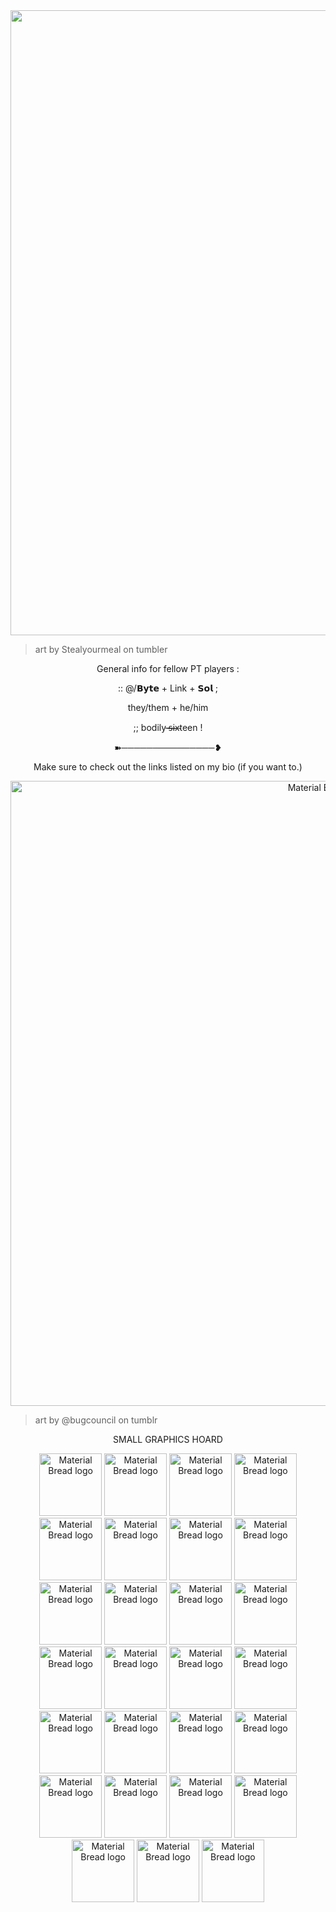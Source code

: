 
<div id="header" align="center">
  <img src="https://i.pinimg.com/564x/d1/77/38/d177382a73132fce85fa06984e5b4090.jpg" width="1000"/>
</div> 

 > art by Stealyourmeal on tumbler

<p align="center">
General info for fellow PT players :

</p>
<p align="center">
   :: @/𝗕𝘆𝘁𝗲 + Link + 𝗦𝗼𝗹 ;

</p>
<p align="center">
  they/them + he/him 

</p>

<p align="center">
  ;; bodily ̶̴s̴̴i̴̴x̴teen ! 
</p>

<p align="center">
➽───────────────❥
</p>

<p align="center">
  Make sure to check out the links listed on my bio (if you want to.)
  
</p>

<p align="center">
    <img width="1000" src="https://64.media.tumblr.com/ae576326c10cd7fc41a7029f029a4620/44b6ff7f9d2b5761-a7/s1280x1920/fedc052b19f06a6aa35aba87146432df09236c01.jpg" alt="Material Bread logo">
</p>
 
 > art by @bugcouncil on tumblr

<p align="center">
SMALL GRAPHICS HOARD 
</p>

<p align="center">
    <img width="100" src="https://64.media.tumblr.com/69378113e8f4439e147bf42d96964f6e/57afcf8767df6163-0b/s100x200/9a79163254dd0aad705956738a9dbb8325ae4367.gifv" alt="Material Bread logo">
      <img width="100" src="https://64.media.tumblr.com/96dd094c4fec6178867d1c0b137f2531/57afcf8767df6163-fe/s250x400/3839bbaa8a41635f360f8266ca2b8cdafdd5344f.gifv" alt="Material Bread logo">
  <img width="100" src="https://64.media.tumblr.com/379ad0c41c556a71df39e9db759156ba/e9e5eaac84bb2c66-f2/s100x200/d761c9532fba93ae4e619be08f3666852cf6a790.gifv" alt="Material Bread logo">
  <img width="100" src="https://64.media.tumblr.com/dd99789ef041d5ca326517541b495305/d79b386dd434d7d8-0a/s100x200/62d712afcb5890fbc0ca6d2d1744895259120e4c.gifv" alt="Material Bread logo">
  <img width="100" src="https://shishka.neocities.org/shishka/img/stamps/11.png" alt="Material Bread logo">
  <img width="100" src="https://shishka.neocities.org/shishka/img/stamps/73.gif" alt="Material Bread logo">
  <img width="100" src="https://shishka.neocities.org/shishka/img/stamps/81.png" alt="Material Bread logo">
  <img width="100" src="https://voupie.lol/creations/collections/gifs/buttons/024.png" alt="Material Bread logo">
  <img width="100" src="https://y2k.neocities.org/stamps/awesome_overload_by_mr_stamp.gif" alt="Material Bread logo">
  <img width="100" src="https://external-media.spacehey.net/media/sb-HboGEXzDP11EDOM7j_o1qANSs-bdLb3v558IcH86o=/https://64.media.tumblr.com/c99197c493865541adc32aefcfcb800e/432833bf2337103d-ac/s100x200/75b8c743875590a322765e30aa4c290a3b811a85.gifv" alt="Material Bread logo">
  <img width="100" src="https://external-media.spacehey.net/media/s0yKkXc1h8-vblI7MxrR7ckyOSE5OUMcMEGUZnaf6oXI=/https://64.media.tumblr.com/3152ea4d4b2aff2d6a905507e9bdb7f9/tumblr_prnpmyHjy81xzybrpo6_100.gifv" alt="Material Bread logo">
  <img width="100" src="https://external-media.spacehey.net/media/sK3_XMp354ejyerGzUomAdtQc3iJyku5u-QzZkTHrJRc=/https://raining-starss.neocities.org/garfpenis%20(1).png" alt="Material Bread logo">
    <img width="100" src="https://external-media.spacehey.net/media/sn2-x2ROVqN_tx2gHz0kxf298ons6IOVCgoobFGtprF8=/https://gligar.neocities.org/tism.png" alt="Material Bread logo">
  <img width="100" src="https://external-media.spacehey.net/media/sgYz9Ksjq78_RrVQ7ug6Zo3gq5eRYeHHJ03wKE6mJIm8=/https://images-wixmp-ed30a86b8c4ca887773594c2.wixmp.com/f/56b7c0ff-15a5-4dff-9d66-e66e5a2ba250/dt3bsd-5b112589-83ab-4b50-8968-06d51e262f77.png?token=eyJ0eXAiOiJKV1QiLCJhbGciOiJIUzI1NiJ9.eyJzdWIiOiJ1cm46YXBwOjdlMGQxODg5ODIyNjQzNzNhNWYwZDQxNWVhMGQyNmUwIiwiaXNzIjoidXJuOmFwcDo3ZTBkMTg4OTgyMjY0MzczYTVmMGQ0MTVlYTBkMjZlMCIsIm9iaiI6W1t7InBhdGgiOiJcL2ZcLzU2YjdjMGZmLTE1YTUtNGRmZi05ZDY2LWU2NmU1YTJiYTI1MFwvZHQzYnNkLTViMTEyNTg5LTgzYWItNGI1MC04OTY4LTA2ZDUxZTI2MmY3Ny5wbmcifV1dLCJhdWQiOlsidXJuOnNlcnZpY2U6ZmlsZS5kb3dubG9hZCJdfQ.8EQb9L2n9aB_xQA7uxvOkfYqEqbcdx_mrnDHP9xgTrQ" alt="Material Bread logo">
   <img width="100" src="https://pixelsafari.neocities.org/stamps/more/caramel.gif" alt="Material Bread logo">
  <img width="100" src="https://pixelsafari.neocities.org/stamps/3dsowner.jpg" alt="Material Bread logo">
  <img width="100" src="https://pixelsafari.neocities.org/stamps/newyear2012.gif" alt="Material Bread logo">
  <img width="100" src="https://pixelsafari.neocities.org/stamps/more/undertale.gif" alt="Material Bread logo">
  <img width="100" src="https://pixelsafari.neocities.org/stamps/more/jellies.gif" alt="Material Bread logo">
   <img width="100" src="https://pixelsafari.neocities.org/stamps/plesio.png" alt="Material Bread logo">
  <img width="100" src="https://pixelsafari.neocities.org/stamps/more/rockmusic.gif" alt="Material Bread logo">
  <img width="100" src="https://pixelsafari.neocities.org/stamps/more/gorillaz.gif" alt="Material Bread logo">
  <img width="100" src="https://pixelsafari.neocities.org/stamps/pantystocking.gif" alt="Material Bread logo">
   <img width="100" src="https://pixelsafari.neocities.org/stamps/80spony.gif" alt="Material Bread logo">
  <img width="100" src="https://pixelsafari.neocities.org/stamps/twilight.gif" alt="Material Bread logo">
  <img width="100" src="https://pixelsafari.neocities.org/stamps/bounce.gif" alt="Material Bread logo">
  <img width="100" src="https://pixelsafari.neocities.org/stamps/more/emoticon.gif" alt="Material Bread logo">
</p>













